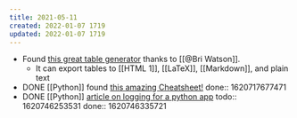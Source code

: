 ```yaml
---
title: 2021-05-11
created: 2022-01-07 1719
updated: 2022-01-07 1719
---
```


- Found [this great table generator](https://www.tablesgenerator.com/markdown_tables) thanks to [[@Bri Watson]].
	- It can export tables to [[HTML 1]], [[LaTeX]], [[Markdown]], and plain text
- DONE [[Python]] found [this amazing Cheatsheet!](https://github.com/gto76/python-cheatsheet)
  done:: 1620717677471
- DONE [[Python]] [article on logging for a python app](https://towardsdatascience.com/the-reusable-python-logging-template-for-all-your-data-science-apps-551697c8540)
  todo:: 1620746253531
  done:: 1620746335721